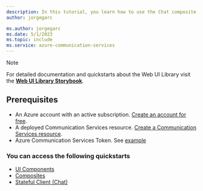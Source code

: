 ```yaml
---
description: In this tutorial, you learn how to use the Chat composite on Web
author: jorgegarc

ms.author: jorgegarc
ms.date: 5/1/2023
ms.topic: include
ms.service: azure-communication-services
---
```


> [!NOTE]
> For detailed documentation and quickstarts about the Web UI Library visit the [**Web UI Library Storybook**](https://azure.github.io/communication-ui-library).

## Prerequisites

- An Azure account with an active subscription. [Create an account for free](https://azure.microsoft.com/free/?WT.mc_id=A261C142F).
- A deployed Communication Services resource. [Create a Communication Services resource](../../../create-communication-resource.md).
- Azure Communication Services Token. See [example](../../../identity/quick-create-identity.md)

### You can access the following quickstarts

- [UI Components](https://azure.github.io/communication-ui-library/?path=/story/quickstarts-uicomponents--page)
- [Composites](https://azure.github.io/communication-ui-library/?path=/story/quickstarts-composites--page)
- [Stateful Client (Chat)](https://azure.github.io/communication-ui-library/?path=/story/composites-chat-basicexample--basic-example)

